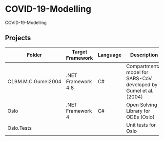 # COVID-19-Modelling

COVID-19-Modelling

## Projects

Folder | Target Framework | Language | Description
------------ | ------------- | ------------- | ------------
C19M.M.C.Gumel2004 | .NET Framework 4.8 | C#    | Compartmental model for SARS-CoV developed by Gumel et al. (2004) 
Oslo               | .NET Framework 4   | C#    | Open Solving Library for ODEs (Oslo)
Oslo.Tests         |                    |       | Unit tests for Oslo